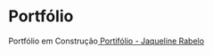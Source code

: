 # Portfólio

Portfólio em Construção<a href="https://jaquelinerabelo.github.io/portfolio/" target="_blank"> Portifólio - Jaqueline Rabelo</a>
